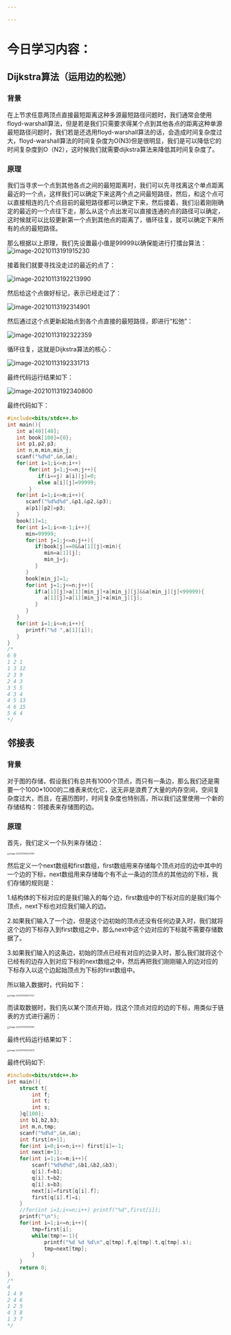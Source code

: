 ```yaml
---

---
```


# 今日学习内容：

## Dijkstra算法（运用边的松弛）

### 背景

在上节求任意两顶点直接最短距离这种多源最短路径问题时，我们通常会使用floyd-warshall算法，但是若是我们只需要求得某个点到其他各点的距离这种单源最短路径问题时，我们若是还选用floyd-warshall算法的话，会造成时间复杂度过大，floyd-warshall算法的时间复杂度为O(N3)但是很明显，我们是可以降低它的时间复杂度到O（N2），这时候我们就需要dijkstra算法来降低其时间复杂度了。

### 原理

我们当寻求一个点到其他各点之间的最短距离时，我们可以先寻找离这个单点距离最近的一个点，这样我们可以确定下来这两个点之间最短路径，然后，和这个点可以直接相连的几个点目前的最短路径都可以确定下来，然后接着，我们沿着刚刚确定的最近的一个点往下走，那么从这个点出发可以直接连通的点的路径可以确定，这时候就可以比较更新第一个点到其他点的距离了，循环往复，就可以确定下来所有的点的最短路径。

那么根据以上原理，我们先设置最小值是99999以确保能进行打擂台算法：![image-20210113191915230](image\004.png)

接着我们就要寻找没走过的最近的点了：

![image-20210113192213990](image/image-20210113192213990.png)

然后给这个点做好标记，表示已经走过了：

![image-20210113192314901](image/image-20210113192314901.png)

然后通过这个点更新起始点到各个点直接的最短路径，即进行“松弛”：

![image-20210113192322359](image/image-20210113192322359.png)

循环往复，这就是Dijkstra算法的核心：

![image-20210113192331713](image/image-20210113192331713.png)

最终代码运行结果如下：

![image-20210113192340800](image/image-20210113192340800.png)

最终代码如下：

```c++
#include<bits/stdc++.h>
int main(){
   int a[40][40];
   int book[100]={0};
   int p1,p2,p3;
   int n,m,min,min_j;
   scanf("%d%d",&n,&m);
   for(int i=1;i<=n;i++)
       for(int j=1;j<=n;j++){
          if(i==j) a[i][j]=0;
          else a[i][j]=99999;
       }
   for(int i=1;i<=m;i++){
      scanf("%d%d%d",&p1,&p2,&p3);
      a[p1][p2]=p3;
   }   
   book[1]=1;   
   for(int i=1;i<=n-1;i++){
      min=99999;
      for(int j=1;j<=n;j++){
         if(book[j]==0&&a[1][j]<min){
            min=a[1][j];
            min_j=j;
         }
      }
      book[min_j]=1;
      for(int j=1;j<=n;j++){
         if(a[1][j]>a[1][min_j]+a[min_j][j]&&a[min_j][j]<99999){
            a[1][j]=a[1][min_j]+a[min_j][j];
         }
      }
   }
   for(int i=1;i<=n;i++){
      printf("%d ",a[1][i]);
   }
} 
/*
6 9
1 2 1
1 3 12
2 3 9
2 4 3
3 5 5
4 3 4
4 5 13
4 6 15
5 6 4
*/

```

## 邻接表

### 背景

对于图的存储，假设我们有总共有1000个顶点，而只有一条边，那么我们还是需要一个1000*1000的二维表来优化它，这无非是浪费了大量的内存空间，空间复杂度过大，而且，在遍历图时，时间复杂度也特别高，所以我们这里使用一个新的存储结构：邻接表来存储图的边。

### 原理

首先，我们定义一个队列来存储边：

<img src="C:\Users\lenovo\AppData\Roaming\Typora\typora-user-images\image-20210113183213100.png" alt="image-20210113183213100" style="zoom:33%;" />

然后定义一个next数组和first数组，first数组用来存储每个顶点对应的边中其中的一个边的下标，next数组用来存储每个有不止一条边的顶点的其他边的下标，我们存储的规则是：

1.结构体的下标对应的是我们输入的每个边，first数组中的下标对应的是我们每个顶点，next下标也对应我们输入的边。

2.如果我们输入了一个边，但是这个边初始的顶点还没有任何边录入时，我们就将这个边的下标存入到first数组之中，那么next中这个边对应的下标就不需要存储数据了。

3.如果我们输入的这条边，初始的顶点已经有对应的边录入时，那么我们就将这个已经有的边存入到对应下标的next数组之中，然后再把我们刚刚输入的边对应的下标存入以这个边起始顶点为下标的first数组中。

所以输入数据时，代码如下：

<img src="image\001.png" alt="image-20210113190717527" style="zoom:33%;" />

而读取数据时，我们先以某个顶点开始，找这个顶点对应的边的下标，用类似于链表的方式进行遍历：

<img src="image\002.png" alt="image-20210113191107090" style="zoom:33%;" />

最终代码运行结果如下：

<img src="image\003.png" alt="image-20210113191225675" style="zoom:33%;" />

最终代码如下:

```c++
#include<bits/stdc++.h>
int main(){
	struct t{
		int f;
		int t;
		int s;
	}q[100];
	int b1,b2,b3;
	int m,n,tmp;
	scanf("%d%d",&n,&m);
	int first[n+1];
	for(int i=0;i<=n;i++) first[i]=-1;
	int next[m+1];
	for(int i=1;i<=m;i++){
		scanf("%d%d%d",&b1,&b2,&b3);
		q[i].f=b1;
		q[i].t=b2;
		q[i].s=b3;
		next[i]=first[q[i].f];
		first[q[i].f]=i;
	}
	//for(int i=1;i<=n;i++) printf("%d",first[i]);
	printf("\n");
	for(int i=1;i<=n;i++){
		tmp=first[i];
		while(tmp!=-1){
			printf("%d %d %d\n",q[tmp].f,q[tmp].t,q[tmp].s);
			tmp=next[tmp];
		}
	}
	return 0;
} 
/*
4 
1 4 9
2 4 6
1 2 5
4 3 8
1 3 7
*/
```
